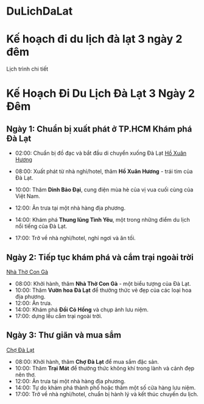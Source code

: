 # DuLichDaLat
# Kế hoạch đi du lịch đà lạt 3 ngày 2 đêm
Lịch trình chi tiết
# Kế Hoạch Đi Du Lịch Đà Lạt 3 Ngày 2 Đêm

## Ngày 1: Chuẩn bị xuất phát ở TP.HCM Khám phá Đà Lạt
- 02:00: Chuẩn bị đồ đạc và bắt đầu di chuyển xuống Đà Lạt 
[Hồ Xuân Hương](https://www.google.com/url?sa=i&url=https%3A%2F%2Fwww.traveloka.com%2Fvi-vn%2Fexplore%2Fdestination%2Fho-xuan-huong-da-lat-acc%2F209218&psig=AOvVaw1vDLPm1O6tKJJkYZ_fgB_e&ust=1697266671143000&source=images&cd=vfe&opi=89978449&ved=0CBEQjRxqFwoTCIC4rJq58oEDFQAAAAAdAAAAABAH)

- 08:00: Xuất phát từ nhà nghỉ/hotel, thăm **Hồ Xuân Hương** - trái tim của Đà Lạt.
- 10:00: Thăm **Dinh Bảo Đại**, cung điện mùa hè của vị vua cuối cùng của Việt Nam.
- 12:00: Ăn trưa tại một nhà hàng địa phương.
- 14:00: Khám phá **Thung lũng Tình Yêu**, một trong những điểm du lịch nổi tiếng của Đà Lạt.
- 17:00: Trở về nhà nghỉ/hotel, nghỉ ngơi và ăn tối.

## Ngày 2: Tiếp tục khám phá và cắm trại ngoài trời 

[Nhà Thờ Con Gà](https://www.google.com/url?sa=i&url=https%3A%2F%2Fwww.hoteldalatvalley.com%2Fnha-tho-con-ga%2F&psig=AOvVaw0yCMqOxO4w_naBjnITQKFi&ust=1697266719541000&source=images&cd=vfe&opi=89978449&ved=0CBEQjRxqFwoTCJiQwrK58oEDFQAAAAAdAAAAABAD)

- 08:00: Khởi hành, thăm **Nhà Thờ Con Gà** - một biểu tượng của Đà Lạt.
- 10:00: Thăm **Vườn hoa Đà Lạt** để thưởng thức vẻ đẹp của các loại hoa địa phương.
- 12:00: Ăn trưa.
- 14:00: Khám phá **Đồi Cỏ Hồng** và chụp ảnh lưu niệm.
- 17:00: dựng lều cắm trại ngoài trời.

## Ngày 3: Thư giãn và mua sắm

[Chợ Đà Lạt](https://www.google.com/url?sa=i&url=https%3A%2F%2Fvnexpress.net%2Fly-giai-ten-goi-am-phu-cua-cho-dem-da-lat-4203758.html&psig=AOvVaw20o_5CZCQTWXYb0BhSmqF4&ust=1697266811572000&source=images&cd=vfe&opi=89978449&ved=0CBEQjRxqFwoTCKiRqN-58oEDFQAAAAAdAAAAABAD)

- 08:00: Khởi hành, thăm **Chợ Đà Lạt** để mua sắm đặc sản.
- 10:00: Thăm **Trại Mát** để thưởng thức không khí trong lành và cảnh đẹp nên thơ.
- 12:00: Ăn trưa tại một nhà hàng địa phương.
- 14:00: Tự do khám phá thành phố hoặc thăm một số cửa hàng lưu niệm.
- 17:00: Trở về nhà nghỉ/hotel, chuẩn bị hành lý và kết thúc chuyến du lịch.



